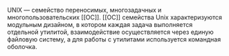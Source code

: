 UNIX — семейство переносимых, многозадачных и многопользовательских [[ОС]].
[[ОС]] семейства Unix характеризуются модульным дизайном, в котором каждая задача выполняется отдельной утилитой, 
взаимодействие осуществляется через единую файловую систему, а для работы с утилитами используется командная оболочка.